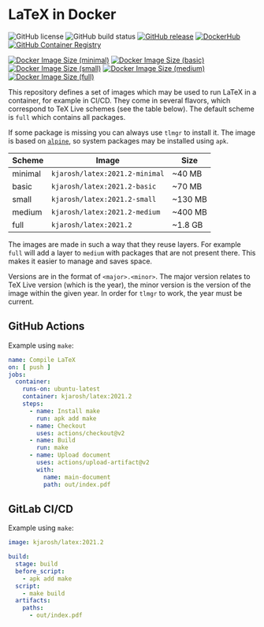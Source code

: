 # LaTeX in Docker

![GitHub license](https://img.shields.io/github/license/kjarosh/latex-docker)
![GitHub build status](https://img.shields.io/github/actions/workflow/status/kjarosh/latex-docker/docker-publish.yml?branch=main)
[![GitHub release](https://img.shields.io/github/v/release/kjarosh/latex-docker)](https://github.com/kjarosh/latex-docker/releases)
[![DockerHub](https://img.shields.io/badge/docker.io-kjarosh%2Flatex-blue)](https://hub.docker.com/r/kjarosh/latex)
[![GitHub Container Registry](https://img.shields.io/badge/ghcr.io-kjarosh%2Flatex-blue)](https://github.com/users/kjarosh/packages/container/package/latex)

[![Docker Image Size (minimal)](https://img.shields.io/docker/image-size/kjarosh/latex/latest-minimal?label=minimal)](https://hub.docker.com/r/kjarosh/latex)
[![Docker Image Size (basic)](https://img.shields.io/docker/image-size/kjarosh/latex/latest-basic?label=basic)](https://hub.docker.com/r/kjarosh/latex)
[![Docker Image Size (small)](https://img.shields.io/docker/image-size/kjarosh/latex/latest-small?label=small)](https://hub.docker.com/r/kjarosh/latex)
[![Docker Image Size (medium)](https://img.shields.io/docker/image-size/kjarosh/latex/latest-medium?label=medium)](https://hub.docker.com/r/kjarosh/latex)
[![Docker Image Size (full)](https://img.shields.io/docker/image-size/kjarosh/latex/latest-full?label=full)](https://hub.docker.com/r/kjarosh/latex)

This repository defines a set of images which may be used
to run LaTeX in a container, for example in CI/CD.
They come in several flavors, which correspond to TeX Live schemes
(see the table below).
The default scheme is `full` which contains all packages.

If some package is missing you can always use `tlmgr` to install it.
The image is based on [`alpine`](https://alpinelinux.org/), so system packages
may be installed using `apk`.

| Scheme  | Image                          | Size    |
|---------|--------------------------------|---------|
| minimal | `kjarosh/latex:2021.2-minimal` | ~40 MB  |
| basic   | `kjarosh/latex:2021.2-basic`   | ~70 MB  |
| small   | `kjarosh/latex:2021.2-small`   | ~130 MB |
| medium  | `kjarosh/latex:2021.2-medium`  | ~400 MB |
| full    | `kjarosh/latex:2021.2`         | ~1.8 GB |

The images are made in such a way that they reuse layers.
For example `full` will add a layer to `medium` with packages that are
not present there.
This makes it easier to manage and saves space.

Versions are in the format of `<major>.<minor>`.
The major version relates to TeX Live version (which is the year),
the minor version is the version of the image within the given year.
In order for `tlmgr` to work, the year must be current.

## GitHub Actions

Example using `make`:

```yaml
name: Compile LaTeX
on: [ push ]
jobs:
  container:
    runs-on: ubuntu-latest
    container: kjarosh/latex:2021.2
    steps:
      - name: Install make
        run: apk add make
      - name: Checkout
        uses: actions/checkout@v2
      - name: Build
        run: make
      - name: Upload document
        uses: actions/upload-artifact@v2
        with:
          name: main-document
          path: out/index.pdf
```

## GitLab CI/CD

Example using `make`:

```yaml
image: kjarosh/latex:2021.2

build:
  stage: build
  before_script:
    - apk add make
  script:
    - make build
  artifacts:
    paths:
      - out/index.pdf

```
